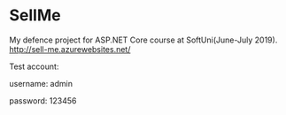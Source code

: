 # SellMe
My defence project for ASP.NET Core course at SoftUni(June-July 2019). 
http://sell-me.azurewebsites.net/

Test account:

username: admin

password: 123456
